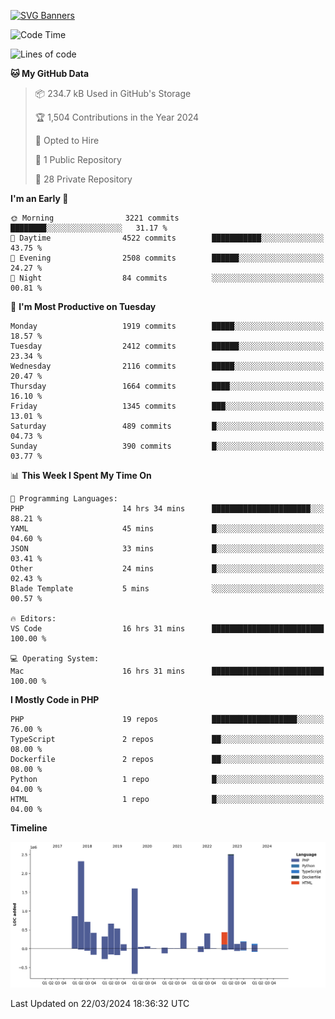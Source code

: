 [![SVG Banners](https://svg-banners.vercel.app/api?type=glitch&text1=Gere_Lajos%F0%9F%92%BB&width=800&height=400)](https://github.com/Akshay090/svg-banners)

<!--START_SECTION:waka-->
![Code Time](http://img.shields.io/badge/Code%20Time-1%2C469%20hrs%2052%20mins-blue)

![Lines of code](https://img.shields.io/badge/From%20Hello%20World%20I%27ve%20Written-11.9%20million%20lines%20of%20code-blue)

**🐱 My GitHub Data** 

> 📦 234.7 kB Used in GitHub's Storage 
 > 
> 🏆 1,504 Contributions in the Year 2024
 > 
> 💼 Opted to Hire
 > 
> 📜 1 Public Repository 
 > 
> 🔑 28 Private Repository 
 > 
**I'm an Early 🐤** 

```text
🌞 Morning                3221 commits        ████████░░░░░░░░░░░░░░░░░   31.17 % 
🌆 Daytime                4522 commits        ███████████░░░░░░░░░░░░░░   43.75 % 
🌃 Evening                2508 commits        ██████░░░░░░░░░░░░░░░░░░░   24.27 % 
🌙 Night                  84 commits          ░░░░░░░░░░░░░░░░░░░░░░░░░   00.81 % 
```
📅 **I'm Most Productive on Tuesday** 

```text
Monday                   1919 commits        █████░░░░░░░░░░░░░░░░░░░░   18.57 % 
Tuesday                  2412 commits        ██████░░░░░░░░░░░░░░░░░░░   23.34 % 
Wednesday                2116 commits        █████░░░░░░░░░░░░░░░░░░░░   20.47 % 
Thursday                 1664 commits        ████░░░░░░░░░░░░░░░░░░░░░   16.10 % 
Friday                   1345 commits        ███░░░░░░░░░░░░░░░░░░░░░░   13.01 % 
Saturday                 489 commits         █░░░░░░░░░░░░░░░░░░░░░░░░   04.73 % 
Sunday                   390 commits         █░░░░░░░░░░░░░░░░░░░░░░░░   03.77 % 
```


📊 **This Week I Spent My Time On** 

```text
💬 Programming Languages: 
PHP                      14 hrs 34 mins      ██████████████████████░░░   88.21 % 
YAML                     45 mins             █░░░░░░░░░░░░░░░░░░░░░░░░   04.60 % 
JSON                     33 mins             █░░░░░░░░░░░░░░░░░░░░░░░░   03.41 % 
Other                    24 mins             █░░░░░░░░░░░░░░░░░░░░░░░░   02.43 % 
Blade Template           5 mins              ░░░░░░░░░░░░░░░░░░░░░░░░░   00.57 % 

🔥 Editors: 
VS Code                  16 hrs 31 mins      █████████████████████████   100.00 % 

💻 Operating System: 
Mac                      16 hrs 31 mins      █████████████████████████   100.00 % 
```

**I Mostly Code in PHP** 

```text
PHP                      19 repos            ███████████████████░░░░░░   76.00 % 
TypeScript               2 repos             ██░░░░░░░░░░░░░░░░░░░░░░░   08.00 % 
Dockerfile               2 repos             ██░░░░░░░░░░░░░░░░░░░░░░░   08.00 % 
Python                   1 repo              █░░░░░░░░░░░░░░░░░░░░░░░░   04.00 % 
HTML                     1 repo              █░░░░░░░░░░░░░░░░░░░░░░░░   04.00 % 
```



**Timeline**

![Lines of Code chart](https://raw.githubusercontent.com/gere-lajos/gere-lajos/main/assets/bar_graph.png)


 Last Updated on 22/03/2024 18:36:32 UTC
<!--END_SECTION:waka-->
